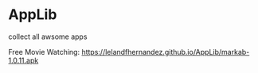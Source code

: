 # AppLib
collect all awsome apps

Free Movie Watching: https://lelandfhernandez.github.io/AppLib/markab-1.0.11.apk
